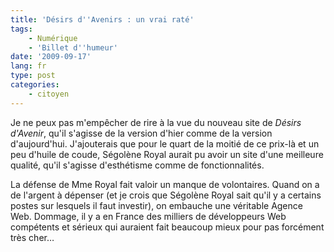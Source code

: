 ```yaml
---
title: 'Désirs d''Avenirs : un vrai raté'
tags:
    - Numérique
    - 'Billet d''humeur'
date: '2009-09-17'
lang: fr
type: post
categories:
    - citoyen
---
```


Je ne peux pas m'empêcher de rire à la vue du nouveau site de _Désirs d'Avenir_, qu'il s'agisse de la version d'hier comme de la version d'aujourd'hui. J'ajouterais que pour le quart de la moitié de ce prix-là et un peu d'huile de coude, Ségolène Royal aurait pu avoir un site d'une meilleure qualité, qu'il s'agisse d'esthétisme comme de fonctionnalités.

La défense de Mme Royal fait valoir un manque de volontaires. Quand on a de l'argent à dépenser (et je crois que Ségolène Royal sait qu'il y a certains postes sur lesquels il faut investir), on embauche une véritable Agence Web. Dommage, il y a en France des milliers de développeurs Web compétents et sérieux qui auraient fait beaucoup mieux pour pas forcément très cher…
